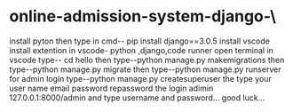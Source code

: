 # online-admission-system-django-\
install pyton
then type in cmd--
pip install django==3.0.5
install vscode
install extention in vscode- python ,django,code runner
open terminal in vscode type-- cd hello
then type--python manage.py makemigrations
then type--python manage.py migrate
then type--python manage.py runserver
for admin login
type--python manage.py createsuperuser
the type your user name
email
password
repassword
the login adimin
127.0.0.1:8000/admin
and type username and password...
good luck...


